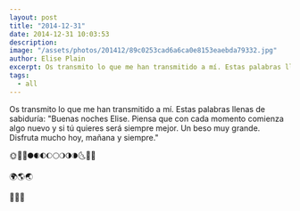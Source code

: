 ```yaml
---
layout: post
title: "2014-12-31"
date: 2014-12-31 10:03:53
description: 
image: "/assets/photos/201412/89c0253cad6a6ca0e8153eaebda79332.jpg"
author: Elise Plain
excerpt: Os transmito lo que me han transmitido a mí. Estas palabras llenas de sabiduría: &#34;Buenas noches Elise. Piensa que con cada momento comienza algo nuevo y si tú quieres será siempre mejor. Un beso muy grande. Disfruta mucho hoy, mañana y siempre.&#34;
tags: 
  - all
---
```


Os transmito lo que me han transmitido a mí. Estas palabras llenas de sabiduría: &#34;Buenas noches Elise. Piensa que con cada momento comienza algo nuevo y si tú quieres será siempre mejor. Un beso muy grande. Disfruta mucho hoy, mañana y siempre.&#34;
<p></p>
<p>🌞🌝🌚🌑🌒🌓🌔🌕🌖🌗🌘🌜🌛🌙</p><p>🌍🌎🌏</p><p>🌋🌌🌠</p>
